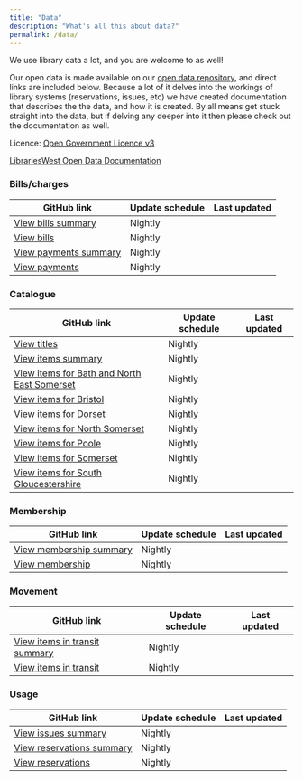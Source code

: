 ```yaml
---
title: "Data"
description: "What's all this about data?"
permalink: /data/
---
```


We use library data a lot, and you are welcome to as well!

Our open data is made available on our [open data repository](https://github.com/LibrariesWest/opendata), and direct links are included below. Because a lot of it delves into the workings of library systems (reservations, issues, etc) we have created documentation that describes the the data, and how it is created. By all means get stuck straight into the data, but if delving any deeper into it then please check out the documentation as well.

Licence: [Open Government Licence v3](http://www.nationalarchives.gov.uk/doc/open-government-licence/version/3/)

[LibrariesWest Open Data Documentation](https://librarieswest.gitbook.io/librarieswest-open-data)

### Bills/charges

| GitHub link | Update schedule | Last updated |
| ----------- | --------------- | ------------ |
| [View bills summary](https://github.com/LibrariesWest/opendata/blob/master/bills/bills_summary.csv) | Nightly | <span data-updated="bills_bills_summary"></span> |
| [View bills](https://github.com/LibrariesWest/opendata/blob/master/bills/bills.csv) | Nightly | <span data-updated="bills_bills"></span> |
| [View payments summary](https://github.com/LibrariesWest/opendata/blob/master/bills/payments_summary.csv) | Nightly | <span data-updated="bills_payments"></span> |
| [View payments](https://github.com/LibrariesWest/opendata/blob/master/bills/payments.csv) | Nightly | <span data-updated="bills_payments"></span> |

### Catalogue

| GitHub link | Update schedule | Last updated |
| ----------- | --------------- | ------------ |
| [View titles](https://github.com/LibrariesWest/opendata/blob/master/catalogue/titles.csv) | Nightly | <span data-updated="catalogue_titles"></span> |
| [View items summary](https://github.com/LibrariesWest/opendata/blob/master/catalogue/items_summary.csv) | Nightly | <span data-updated="catalogue_items_summary"></span> |
| [View items for Bath and North East Somerset](https://github.com/LibrariesWest/opendata/blob/master/catalogue/items_banes.csv) | Nightly | <span data-updated="catalogue_items_banes"></span> |
| [View items for Bristol](https://github.com/LibrariesWest/opendata/blob/master/catalogue/items_bristol.csv) | Nightly | <span data-updated="catalogue_items_bristol"></span> |
| [View items for Dorset](https://github.com/LibrariesWest/opendata/blob/master/catalogue/items_dorset.csv) | Nightly | <span data-updated="catalogue_items_dorset"></span> |
| [View items for North Somerset](https://github.com/LibrariesWest/opendata/blob/master/catalogue/items_northsomerset.csv) | Nightly | <span data-updated="catalogue_items_northsomerset"></span> |
| [View items for Poole](https://github.com/LibrariesWest/opendata/blob/master/catalogue/items_poole.csv) | Nightly | <span data-updated="bills_bills_summary"></span> |
| [View items for Somerset](https://github.com/LibrariesWest/opendata/blob/master/catalogue/items_somerset.csv) | Nightly | <span data-updated="catalogue_items_somerset"></span> |
| [View items for South Gloucestershire](https://github.com/LibrariesWest/opendata/blob/master/catalogue/items_southglos.csv) | Nightly | <span data-updated="catalogue_items_southglos"></span> |

### Membership

| GitHub link | Update schedule | Last updated |
| ----------- | --------------- | ------------ |
| [View membership summary](https://github.com/LibrariesWest/opendata/blob/master/membership/members_summary.csv) | Nightly | <span data-updated="membership_members_summary"></span> |
| [View membership](https://github.com/LibrariesWest/opendata/blob/master/membership/members.csv) | Nightly | <span data-updated="membership_members"></span> |

### Movement

| GitHub link | Update schedule | Last updated |
| ----------- | --------------- | ------------ |
| [View items in transit summary](https://github.com/LibrariesWest/opendata/blob/master/movement/transits_summary.csv) | Nightly | <span data-updated="movement_transits_summary"></span> |
| [View items in transit](https://github.com/LibrariesWest/opendata/blob/master/movement/transits.csv) | Nightly | <span data-updated="movement_transits"></span> |

### Usage

| GitHub link | Update schedule | Last updated |
| ----------- | --------------- | ------------ |
| [View issues summary](https://github.com/LibrariesWest/opendata/blob/master/usage/issues_summary.csv) | Nightly | <span data-updated="usage_issues_summary"></span> |
| [View reservations summary](https://github.com/LibrariesWest/opendata/blob/master/usage/reservations_summary.csv) | Nightly | <span data-updated="usage_reservations_summary"></span> |
| [View reservations](https://github.com/LibrariesWest/opendata/blob/master/usage/reservations.csv) | Nightly | <span data-updated="usage_reservations"></span> |
